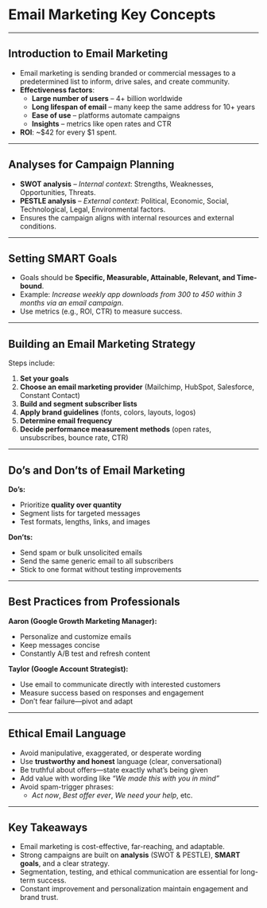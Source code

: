# Email Marketing Key Concepts

---

## Introduction to Email Marketing
- Email marketing is sending branded or commercial messages to a predetermined list to inform, drive sales, and create community.  
- **Effectiveness factors**:  
  - **Large number of users** – 4+ billion worldwide  
  - **Long lifespan of email** – many keep the same address for 10+ years  
  - **Ease of use** – platforms automate campaigns  
  - **Insights** – metrics like open rates and CTR  
- **ROI**: ~$42 for every $1 spent.

---

## Analyses for Campaign Planning
- **SWOT analysis** – *Internal context*: Strengths, Weaknesses, Opportunities, Threats.  
- **PESTLE analysis** – *External context*: Political, Economic, Social, Technological, Legal, Environmental factors.  
- Ensures the campaign aligns with internal resources and external conditions.

---

## Setting SMART Goals
- Goals should be **Specific, Measurable, Attainable, Relevant, and Time-bound**.  
- Example: *Increase weekly app downloads from 300 to 450 within 3 months via an email campaign*.  
- Use metrics (e.g., ROI, CTR) to measure success.

---

## Building an Email Marketing Strategy
Steps include:
1. **Set your goals**  
2. **Choose an email marketing provider** (Mailchimp, HubSpot, Salesforce, Constant Contact)  
3. **Build and segment subscriber lists**  
4. **Apply brand guidelines** (fonts, colors, layouts, logos)  
5. **Determine email frequency**  
6. **Decide performance measurement methods** (open rates, unsubscribes, bounce rate, CTR)  

---

## Do’s and Don’ts of Email Marketing
**Do’s:**
- Prioritize **quality over quantity**
- Segment lists for targeted messages
- Test formats, lengths, links, and images

**Don’ts:**
- Send spam or bulk unsolicited emails
- Send the same generic email to all subscribers
- Stick to one format without testing improvements

---

## Best Practices from Professionals
**Aaron (Google Growth Marketing Manager):**
- Personalize and customize emails
- Keep messages concise
- Constantly A/B test and refresh content

**Taylor (Google Account Strategist):**
- Use email to communicate directly with interested customers
- Measure success based on responses and engagement
- Don’t fear failure—pivot and adapt

---

## Ethical Email Language
- Avoid manipulative, exaggerated, or desperate wording
- Use **trustworthy and honest** language (clear, conversational)
- Be truthful about offers—state exactly what’s being given
- Add value with wording like *“We made this with you in mind”*
- Avoid spam-trigger phrases:  
  - *Act now*, *Best offer ever*, *We need your help*, etc.

---

## Key Takeaways
- Email marketing is cost-effective, far-reaching, and adaptable.
- Strong campaigns are built on **analysis** (SWOT & PESTLE), **SMART goals**, and a clear strategy.
- Segmentation, testing, and ethical communication are essential for long-term success.
- Constant improvement and personalization maintain engagement and brand trust.

